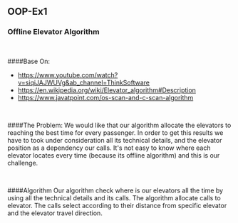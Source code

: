 ## OOP-Ex1
### Offline Elevator Algorithm

<br />

####Base On:
- https://www.youtube.com/watch?v=siqiJAJWUVg&ab_channel=ThinkSoftware
- https://en.wikipedia.org/wiki/Elevator_algorithm#Description
- https://www.javatpoint.com/os-scan-and-c-scan-algorithm

<br />

####The Problem:
We would like that our algorithm allocate the elevators to reaching the best time for every passenger.
In order to get this results we have to took under consideration all its technical details, 
and the elevator position as a dependency our calls.
It's not easy to know where each elevator locates every time (because its offline algorithm) and this is our challenge.

<br />

####Algorithm
Our algorithm check where is our elevators all the time by using all the technical details and its calls. 
The algorithm allocate calls to elevator. 
The calls select according to their distance from specific elevator and the elevator travel direction.

<br />
